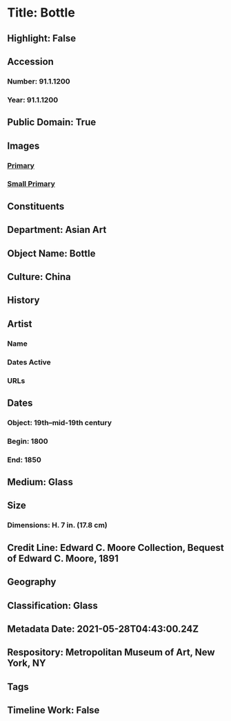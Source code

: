 # Title: Bottle
## Highlight: False
## Accession
### Number: 91.1.1200
### Year: 91.1.1200
## Public Domain: True
## Images
### [Primary](https://images.metmuseum.org/CRDImages/as/original/91_1_1200_O1.jpg)
### [Small Primary](https://images.metmuseum.org/CRDImages/as/web-large/91_1_1200_O1.jpg)
## Constituents
## Department: Asian Art
## Object Name: Bottle
## Culture: China
## History
## Artist
### Name
### Dates Active
### URLs
## Dates
### Object: 19th–mid-19th century
### Begin: 1800
### End: 1850
## Medium: Glass
## Size
### Dimensions: H. 7 in. (17.8 cm)
## Credit Line: Edward C. Moore Collection, Bequest of Edward C. Moore, 1891
## Geography
## Classification: Glass
## Metadata Date: 2021-05-28T04:43:00.24Z
## Respository: Metropolitan Museum of Art, New York, NY
## Tags
## Timeline Work: False